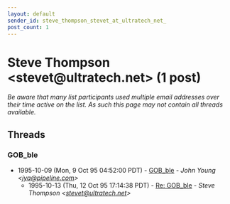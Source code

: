 ```yaml
---
layout: default
sender_id: steve_thompson_stevet_at_ultratech_net_
post_count: 1
---
```


# Steve Thompson <stevet<span>@</span>ultratech.net> (1 post)

_Be aware that many list participants used multiple email addresses over their time active on the list. As such this page may not contain all threads available._

## Threads

### GOB_ble
+ 1995-10-09 (Mon, 9 Oct 95 04:52:00 PDT) - [GOB_ble](/archive/1995/10/78b038b455f2de7bd2c0fa57765e0e70248c3d88129c07bcd19e09f20d090ed8) - _John Young \<jya@pipeline.com\>_
  + 1995-10-13 (Thu, 12 Oct 95 17:14:38 PDT) - [Re: GOB_ble](/archive/1995/10/81587c3ea6ccca063f071919cb2dfdfc7a67152cbfd09ac5b836f850c27ce61a) - _Steve Thompson \<stevet@ultratech.net\>_

